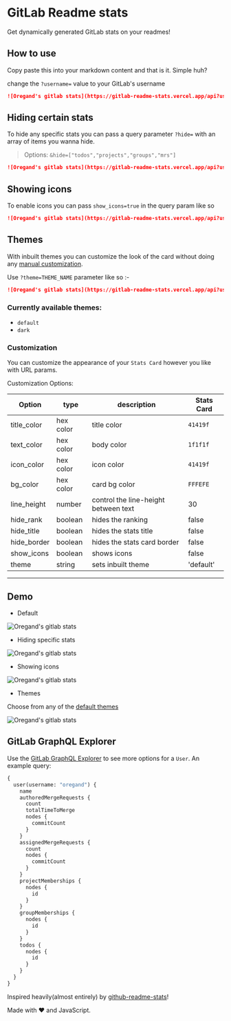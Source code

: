 # GitLab Readme stats

Get dynamically generated GitLab stats on your readmes!

## How to use

Copy paste this into your markdown content and that is it. Simple huh?

change the `?username=` value to your GitLab's username

```md
![Oregand's gitlab stats](https://gitlab-readme-stats.vercel.app/api?username=oregand)
```

## Hiding certain stats

To hide any specific stats you can pass a query parameter `?hide=` with an array of items you wanna hide.

> Options: `&hide=["todos","projects","groups","mrs"]`

```md
![Oregand's gitlab stats](https://gitlab-readme-stats.vercel.app/api?username=oregand&hide=["groups","mrs"])
```

## Showing icons

To enable icons you can pass `show_icons=true` in the query param like so

```md
![Oregand's gitlab stats](https://gitlab-readme-stats.vercel.app/api?username=oregand&show_icons=true)
```

## Themes

With inbuilt themes you can customize the look of the card without doing any [manual customization](#customization).

Use `?theme=THEME_NAME` parameter like so :-

```md
![Oregand's gitlab stats](https://gitlab-readme-stats.vercel.app/api?username=oregand&show_icons=true&theme=dark)
```

### Currently available themes:

- `default`
- `dark`

### Customization

You can customize the appearance of your `Stats Card` however you like with URL params.

Customization Options:

| Option      | type      | description                          | Stats Card |
| ----------- | --------- | ------------------------------------ | ---------- |
| title_color | hex color | title color                          | `41419f`   |
| text_color  | hex color | body color                           | `1f1f1f`   |
| icon_color  | hex color | icon color                           | `41419f`   |
| bg_color    | hex color | card bg color                        | `FFFEFE`   |
| line_height | number    | control the line-height between text | 30         |
| hide_rank   | boolean   | hides the ranking                    | false      |
| hide_title  | boolean   | hides the stats title                | false      |
| hide_border | boolean   | hides the stats card border          | false      |
| show_icons  | boolean   | shows icons                          | false      |
| theme       | string    | sets inbuilt theme                   | 'default'  |

---

## Demo

- Default

![Oregand's gitlab stats](https://gitlab-readme-stats.vercel.app/api?username=oregand)

- Hiding specific stats

![Oregand's gitlab stats](https://gitlab-readme-stats.vercel.app/api?username=oregand&hide=["mrs","projects"])

- Showing icons

![Oregand's gitlab stats](https://gitlab-readme-stats.vercel.app/api?username=oregand&hide=["projects"]&show_icons=true)

- Themes

Choose from any of the [default themes](#themes)

![Oregand's gitlab stats](https://gitlab-readme-stats.vercel.app/api?username=oregand&show_icons=true&theme=dark)

## GitLab GraphQL Explorer

Use the [GitLab GraphQL Explorer](https://gitlab.com/-/graphql-explorer) to see more options for a `User`. An example query:

```graphql
{
  user(username: "oregand") {
    name
    authoredMergeRequests {
      count
      totalTimeToMerge
      nodes {
        commitCount
      }
    }
    assignedMergeRequests {
      count
      nodes {
        commitCount
      }
    }
    projectMemberships {
      nodes {
        id
      }
    }
    groupMemberships {
      nodes {
        id
      }
    }
    todos {
      nodes {
        id
      }
    }
  }
}
```

Inspired heavily(almost entirely) by [github-readme-stats](https://github.com/anuraghazra/github-readme-stats/)!

Made with :heart: and JavaScript.
